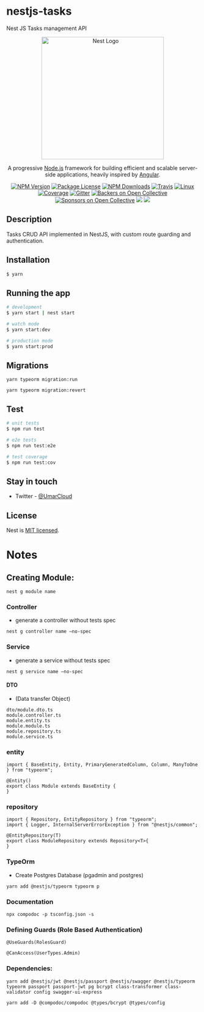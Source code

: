 # nestjs-tasks
Nest JS Tasks management API

<p align="center">
  <a href="http://nestjs.com/" target="blank"><img src="https://nestjs.com/img/logo_text.svg" width="320" alt="Nest Logo" /></a>
</p>

[travis-image]: https://api.travis-ci.org/nestjs/nest.svg?branch=master
[travis-url]: https://travis-ci.org/nestjs/nest
[linux-image]: https://img.shields.io/travis/nestjs/nest/master.svg?label=linux
[linux-url]: https://travis-ci.org/nestjs/nest
  
  <p align="center">A progressive <a href="http://nodejs.org" target="blank">Node.js</a> framework for building efficient and scalable server-side applications, heavily inspired by <a href="https://angular.io" target="blank">Angular</a>.</p>
    <p align="center">
<a href="https://www.npmjs.com/~nestjscore"><img src="https://img.shields.io/npm/v/@nestjs/core.svg" alt="NPM Version" /></a>
<a href="https://www.npmjs.com/~nestjscore"><img src="https://img.shields.io/npm/l/@nestjs/core.svg" alt="Package License" /></a>
<a href="https://www.npmjs.com/~nestjscore"><img src="https://img.shields.io/npm/dm/@nestjs/core.svg" alt="NPM Downloads" /></a>
<a href="https://travis-ci.org/nestjs/nest"><img src="https://api.travis-ci.org/nestjs/nest.svg?branch=master" alt="Travis" /></a>
<a href="https://travis-ci.org/nestjs/nest"><img src="https://img.shields.io/travis/nestjs/nest/master.svg?label=linux" alt="Linux" /></a>
<a href="https://coveralls.io/github/nestjs/nest?branch=master"><img src="https://coveralls.io/repos/github/nestjs/nest/badge.svg?branch=master#5" alt="Coverage" /></a>
<a href="https://gitter.im/nestjs/nestjs?utm_source=badge&utm_medium=badge&utm_campaign=pr-badge&utm_content=body_badge"><img src="https://badges.gitter.im/nestjs/nestjs.svg" alt="Gitter" /></a>
<a href="https://opencollective.com/nest#backer"><img src="https://opencollective.com/nest/backers/badge.svg" alt="Backers on Open Collective" /></a>
<a href="https://opencollective.com/nest#sponsor"><img src="https://opencollective.com/nest/sponsors/badge.svg" alt="Sponsors on Open Collective" /></a>
  <a href="https://paypal.me/kamilmysliwiec"><img src="https://img.shields.io/badge/Donate-PayPal-dc3d53.svg"/></a>
  <a href="https://twitter.com/nestframework"><img src="https://img.shields.io/twitter/follow/nestframework.svg?style=social&label=Follow"></a>
</p>
  <!--[![Backers on Open Collective](https://opencollective.com/nest/backers/badge.svg)](https://opencollective.com/nest#backer)
  [![Sponsors on Open Collective](https://opencollective.com/nest/sponsors/badge.svg)](https://opencollective.com/nest#sponsor)-->

## Description

Tasks CRUD API implemented in NestJS, with custom route guarding and authentication. 

## Installation

```bash
$ yarn
```

## Running the app

```bash
# development
$ yarn start | nest start

# watch mode
$ yarn start:dev

# production mode
$ yarn start:prod
```

## Migrations
```
yarn typeorm migration:run

yarn typeorm migration:revert
```

## Test

```bash
# unit tests
$ npm run test

# e2e tests
$ npm run test:e2e

# test coverage
$ npm run test:cov
```

## Stay in touch

- Twitter - [@UmarCloud](https://twitter.com/UmarCloud)

## License

  Nest is [MIT licensed](LICENSE).


# Notes


## Creating Module:

``` nest g module name ```

### Controller

- generate a controller without tests spec

``` nest g controller name —no-spec ```

### Service

- generate a service without tests spec

``` nest g service name —no-spec ```

#### DTO

- (Data transfer Object)

```
dto/module.dto.ts
module.controller.ts
module.entity.ts
module.module.ts
module.repository.ts
module.service.ts
```

### entity
```
import { BaseEntity, Entity, PrimaryGeneratedColumn, Column, ManyToOne } from "typeorm";

@Entity()
export class Module extends BaseEntity {
}
```

### repository
```
import { Repository, EntityRepository } from "typeorm";
import { Logger, InternalServerErrorException } from "@nestjs/common";

@EntityRepository(T)
export class ModuleRepository extends Repository<T>{
}
```

### TypeOrm

- Create Postgres Database (pgadmin  and postgres)

``` yarn add @nestjs/typeorm typeorm p ```

### Documentation
``` npx compodoc -p tsconfig.json -s ```

### Defining Guards (Role Based Authentication)

```
@UseGuards(RolesGuard)

@CanAccess(UserTypes.Admin)
```


### Dependencies:

```
yarn add @nestjs/jwt @nestjs/passport @nestjs/swagger @nestjs/typeorm typeorm passport passport-jwt pg bcrypt class-transformer class-validator config swagger-ui-express

yarn add -D @compodoc/compodoc @types/bcrypt @types/config
```